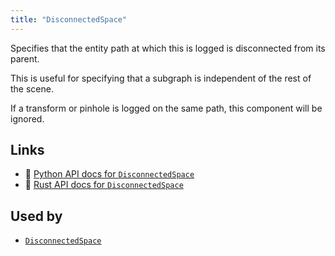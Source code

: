 ```yaml
---
title: "DisconnectedSpace"
---
```


Specifies that the entity path at which this is logged is disconnected from its parent.

This is useful for specifying that a subgraph is independent of the rest of the scene.

If a transform or pinhole is logged on the same path, this component will be ignored.


## Links
 * 🐍 [Python API docs for `DisconnectedSpace`](https://ref.rerun.io/docs/python/HEAD/package/rerun/components/disconnected_space/)
 * 🦀 [Rust API docs for `DisconnectedSpace`](https://docs.rs/rerun/0.9.0-alpha.6/rerun/components/struct.DisconnectedSpace.html)


## Used by

* [`DisconnectedSpace`](../archetypes/disconnected_space.md)

